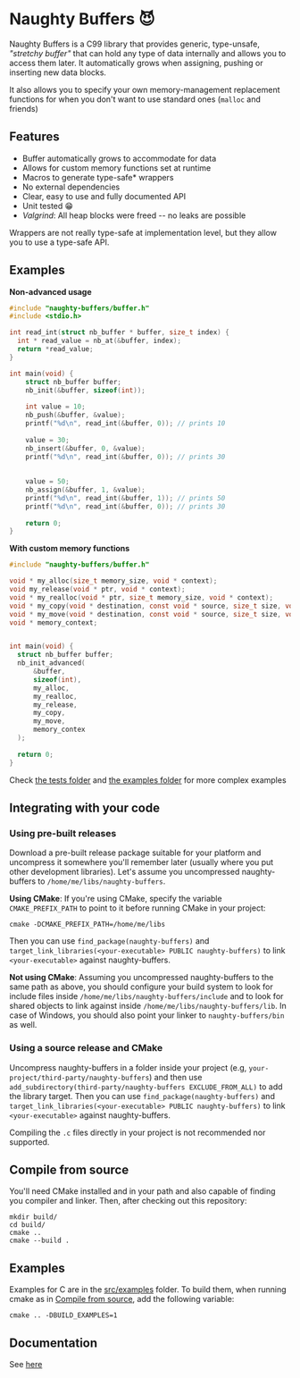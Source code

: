 # Naughty Buffers 😈

Naughty Buffers is a C99 library that provides generic, type-unsafe, _"stretchy buffer"_ that can hold any type of data
internally and allows you to access them later. It automatically grows when assigning, pushing or inserting new data
blocks.

It also allows you to specify your own memory-management replacement functions for when you don't want to use standard
ones (`malloc` and friends)

## Features

- Buffer automatically grows to accommodate for data
- Allows for custom memory functions set at runtime
- Macros to generate type-safe* wrappers
- No external dependencies
- Clear, easy to use and fully documented API
- Unit tested 😁
- _Valgrind_: All heap blocks were freed -- no leaks are possible

Wrappers are not really type-safe at implementation level, but they allow you to use a type-safe API.

## Examples

**Non-advanced usage**

```c
#include "naughty-buffers/buffer.h"
#include <stdio.h>

int read_int(struct nb_buffer * buffer, size_t index) {
  int * read_value = nb_at(&buffer, index);
  return *read_value;
}

int main(void) {
    struct nb_buffer buffer;
    nb_init(&buffer, sizeof(int));
    
    int value = 10;
    nb_push(&buffer, &value);
    printf("%d\n", read_int(&buffer, 0)); // prints 10
    
    value = 30;
    nb_insert(&buffer, 0, &value);
    printf("%d\n", read_int(&buffer, 0)); // prints 30
    
    
    value = 50;
    nb_assign(&buffer, 1, &value);
    printf("%d\n", read_int(&buffer, 1)); // prints 50
    printf("%d\n", read_int(&buffer, 0)); // prints 30
    
    return 0;
}
```

**With custom memory functions**

```c
#include "naughty-buffers/buffer.h"

void * my_alloc(size_t memory_size, void * context);
void my_release(void * ptr, void * context);
void * my_realloc(void * ptr, size_t memory_size, void * context);
void * my_copy(void * destination, const void * source, size_t size, void * context);
void * my_move(void * destination, const void * source, size_t size, void * context);
void * memory_context;


int main(void) {
  struct nb_buffer buffer;
  nb_init_advanced(
      &buffer,
      sizeof(int),
      my_alloc,
      my_realloc,
      my_release,
      my_copy,
      my_move,
      memory_contex
  );
  
  return 0;
}
```

Check [the tests folder](/src/tests) and [the examples folder](/src/examples) for more complex examples

## Integrating with your code

### Using pre-built releases

Download a pre-built release package suitable for your platform and
uncompress it somewhere you'll remember later (usually where you put
other development libraries). Let's assume you uncompressed naughty-buffers to
`/home/me/libs/naughty-buffers`.

**Using CMake**: If you're using CMake, specify the variable
`CMAKE_PREFIX_PATH` to point to it before running CMake in your project:

```shell script
cmake -DCMAKE_PREFIX_PATH=/home/me/libs
```

Then you can use `find_package(naughty-buffers)` and
`target_link_libraries(<your-executable> PUBLIC naughty-buffers)` to link
`<your-executable>` against naughty-buffers.

**Not using CMake**: Assuming you uncompressed naughty-buffers to the same path as
above, you should configure your build system to look for include files
inside `/home/me/libs/naughty-buffers/include` and to look for shared objects to
link against inside `/home/me/libs/naughty-buffers/lib`. In case of Windows, you
should also point your linker to `naughty-buffers/bin` as well.

### Using a source release and CMake

Uncompress naughty-buffers in a folder inside your project (e.g,
`your-project/third-party/naughty-buffers`) and then use
`add_subdirectory(third-party/naughty-buffers EXCLUDE_FROM_ALL)` to add the
library target. Then you can use `find_package(naughty-buffers)` and
`target_link_libraries(<your-executable> PUBLIC naughty-buffers)` to link
`<your-executable>` against naughty-buffers.

Compiling the `.c` files directly in your project is not recommended nor
supported.

## Compile from source

You'll need CMake installed and in your path and also capable of finding
you compiler and linker. Then, after checking out this repository:

```shell script
mkdir build/
cd build/
cmake ..
cmake --build .
```

## Examples

Examples for C are in the [src/examples](src/examples) folder. To build them, when running cmake as in [Compile from source](#compile-from-source), add the following variable:

```shell script
cmake .. -DBUILD_EXAMPLES=1
```

## Documentation

See [here](https://mobius3.github.io/naughty-buffers)
